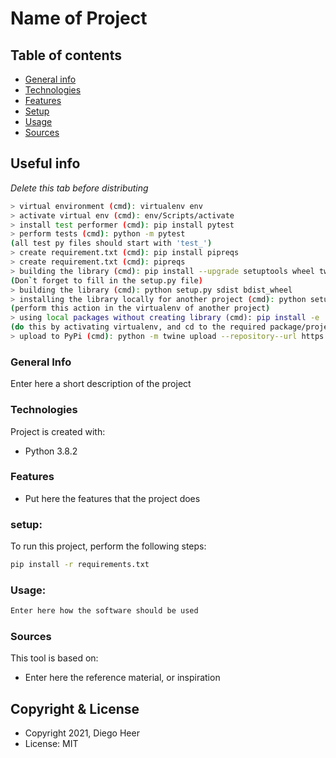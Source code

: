 Name of Project
============================

## Table of contents
* [General info](#general-info)
* [Technologies](#technologies)
* [Features](#features)
* [Setup](#setup)
* [Usage](#usage)
* [Sources](#sources)

## Useful info
*Delete this tab before distributing*
```bash
> virtual environment (cmd): virtualenv env
> activate virtual env (cmd): env/Scripts/activate
> install test performer (cmd): pip install pytest
> perform tests (cmd): python -m pytest
(all test py files should start with 'test_')
> create requirement.txt (cmd): pip install pipreqs
> create requirement.txt (cmd): pipreqs
> building the library (cmd): pip install --upgrade setuptools wheel twine
(Don`t forget to fill in the setup.py file)
> building the library (cmd): python setup.py sdist bdist_wheel
> installing the library locally for another project (cmd): python setup.py install
(perform this action in the virtualenv of another project)
> using local packages without creating library (cmd): pip install -e .
(do this by activating virtualenv, and cd to the required package/project)
> upload to PyPi (cmd): python -m twine upload --repository--url https://pypi.org/legacy/dist/*
```




### General Info

Enter here a short description of the project

### Technologies
Project is created with:
* Python 3.8.2

### Features
* Put here the features that the project does

### setup: 
To run this project, perform the following steps:
```bash
pip install -r requirements.txt

```

### Usage:
```bash
Enter here how the software should be used

```

### Sources
This tool is based on:
* Enter here the reference material, or inspiration

Copyright & License
-------------------

  * Copyright 2021, Diego Heer
  * License: MIT
